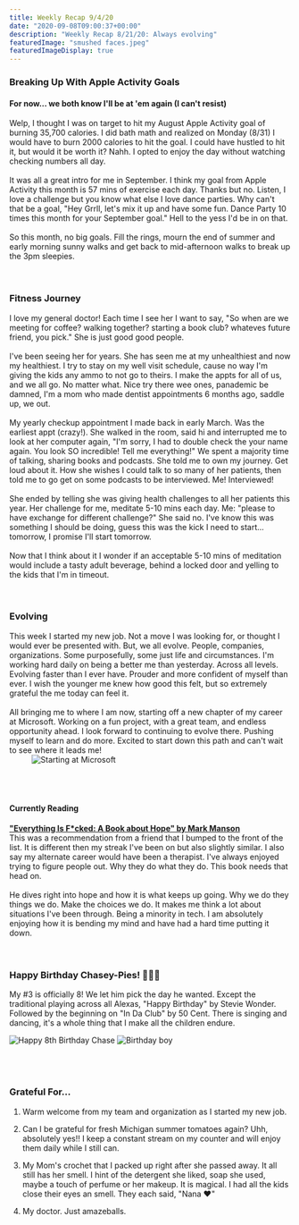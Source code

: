 ```yaml
---
title: Weekly Recap 9/4/20
date: "2020-09-08T09:00:37+00:00"
description: "Weekly Recap 8/21/20: Always evolving"
featuredImage: "smushed faces.jpeg"
featuredImageDisplay: true
---
```


### Breaking Up With Apple Activity Goals
#### For now... we both know I'll be at 'em again (I can't resist)

Welp, I thought I was on target to hit my August Apple Activity goal of burning 35,700 calories. I did bath math and realized on Monday (8/31) I would have to burn 2000 calories to hit the goal. I could have hustled to hit it, but would it be worth it? Nahh. I opted to enjoy the day without watching checking numbers all day.
<br />
<br />
It was all a great intro for me in September. I think my goal from Apple Activity this month is 57 mins of exercise each day. Thanks but no. Listen, I love a challenge but you know what else I love dance parties. Why can't that be a goal, "Hey Grrll, let's mix it up and have some fun. Dance Party 10 times this month for your September goal." Hell to the yess I'd be in on that. 
<br />
<br />
So this month, no big goals. Fill the rings, mourn the end of summer and early morning sunny walks and get back to mid-afternoon walks to break up the 3pm sleepies. 
<br />
<br />
<br />

### Fitness Journey

I love my general doctor! Each time I see her I want to say, "So when are we meeting for coffee? walking together? starting a book club? whateves future friend, you pick." She is just good good people. 
<br/>
<br/>
I've been seeing her for years. She has seen me at my unhealthiest and now my healthiest. I try to stay on my well visit schedule, cause no way I'm giving the kids any ammo to not go to theirs. I make the appts for all of us, and we all go. No matter what. Nice try there wee ones, panademic be damned, I'm a mom who made dentist appointments 6 months ago, saddle up, we out. 
<br/>
<br/>
My yearly checkup appointment I made back in early March. Was the earliest appt (crazy!). She walked in the room, said hi and interrupted me to look at her computer again, "I'm sorry, I had to double check the your name again. You look SO incredible! Tell me everything!" We spent a majority time of talking, sharing books and podcasts. She told me to own my journey. Get loud about it. How she wishes I could talk to so many of her patients, then told me to go get on some podcasts to be interviewed. Me! Interviewed!
<br/>
<br/>
She ended by telling she was giving health challenges to all her patients this year. Her challenge for me, meditate 5-10 mins each day. Me: "please to have exchange for different challenge?" She said no. I've know this was something I should be doing, guess this was the kick I need to start... tomorrow, I promise I'll start tomorrow. 
<br/>
<br/>
Now that I think about it I wonder if an acceptable 5-10 mins of meditation would include a tasty adult beverage, behind a locked door and yelling to the kids that I'm in timeout. 
<br/>
<br/>
<br/>

### Evolving

<div class="split">
<div>
This week I started my new job. Not a move I was looking for, or thought I would ever be presented with. But, we all evolve. People, companies, organizations. Some purposefully, some just life and circumstances. I'm working hard daily on being a better me than yesterday. Across all levels. Evolving faster than I ever have. Prouder and more confident of myself than ever. I wish the younger me knew how good this felt, but so extremely grateful the me today can feel it.
<br />
<br />
All bringing me to where I am now, starting off a new chapter of my career at Microsoft. Working on a fun project, with a great team, and endless opportunity ahead. I look forward to continuing to evolve there. Pushing myself to learn and do more. Excited to start down this path and can't wait to see where it leads me!
</div>
<div style="min-width: 200px; margin-left: 40px"><img src='./microsoft.jpeg' alt="Starting at Microsoft"/></div>
</div>
<br />
<br />
<br />

#### Currently Reading

<a href="https://markmanson.net/books/everything-is-fucked" target="_blank" rel="noopener">**"Everything Is F*cked: A Book about Hope" by Mark Manson**</a><br/>This was a recommendation from a friend that I bumped to the front of the list. It is different then my streak I've been on but also slightly similar. I also say my alternate career would have been a therapist. I've always enjoyed trying to figure people out. Why they do what they do. This book needs that head on.
<br />
<br />
He dives right into hope and how it is what keeps up going. Why we do they things we do. Make the choices we do. It makes me think a lot about situations I've been through. Being a minority in tech. I am absolutely enjoying how it is bending my mind and have had a hard time putting it down.
<br />
<br />
<br />

### Happy Birthday Chasey-Pies! 🎂🎁🎈

My #3 is officially 8! We let him pick the day he wanted. Except the traditional playing across all Alexas, "Happy Birthday" by Stevie Wonder. Followed by the beginning on "In Da Club" by 50 Cent. There is singing and dancing, it's a whole thing that I make all the children endure. 
<div id="photos">
  <img src='./birthday candle.jpeg' alt='Happy 8th Birthday Chase'/>
  <img src='./birthday presents.jpeg' alt='Birthday boy' />
</div>
<br />
<br />
<br />

### Grateful For...

1. Warm welcome from my team and organization as I started my new job. 

2. Can I be grateful for fresh Michigan summer tomatoes again? Uhh, absolutely yes!! I keep a constant stream on my counter and will enjoy them daily while I still can.  

3. My Mom's crochet that I packed up right after she passed away. It all still has her smell. I hint of the detergent she liked, soap she used, maybe a touch of perfume or her makeup. It is magical. I had all the kids close their eyes an smell. They each said, "Nana ❤️"

4. My doctor. Just amazeballs. 
<br />
<br />
<br />